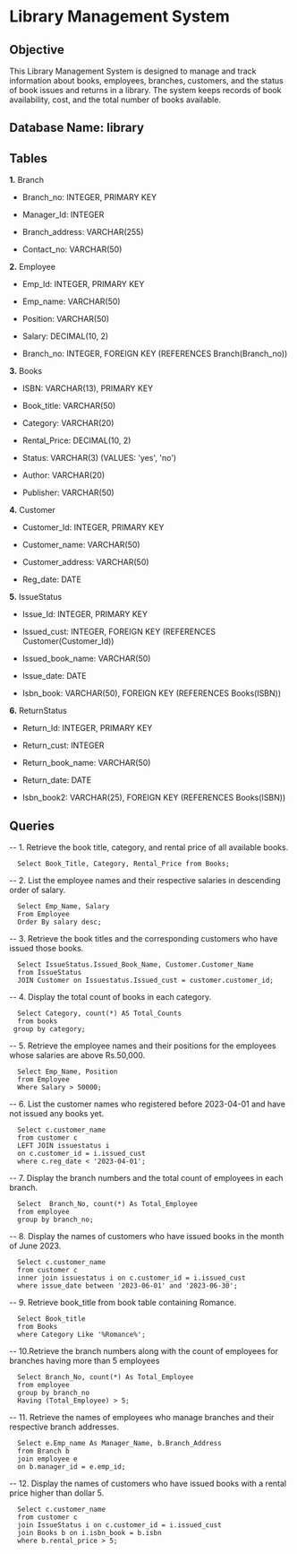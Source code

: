 # Library Management System

## Objective
This Library Management System is designed to manage and track information about books, employees, branches, customers, and the status of book issues and returns in a library. 
The system keeps records of book availability, cost, and the total number of books available.

## Database Name: library

## Tables
**1.** Branch
 
* Branch_no: INTEGER, PRIMARY KEY

* Manager_Id: INTEGER

* Branch_address: VARCHAR(255)

* Contact_no: VARCHAR(50)

**2.** Employee
 
* Emp_Id: INTEGER, PRIMARY KEY

* Emp_name: VARCHAR(50)

* Position: VARCHAR(50)

* Salary: DECIMAL(10, 2)

* Branch_no: INTEGER, FOREIGN KEY (REFERENCES Branch(Branch_no))

**3.** Books
 
* ISBN: VARCHAR(13), PRIMARY KEY

* Book_title: VARCHAR(50)

* Category: VARCHAR(20)

* Rental_Price: DECIMAL(10, 2)

* Status: VARCHAR(3) (VALUES: 'yes', 'no')

* Author: VARCHAR(20)

* Publisher: VARCHAR(50)

**4.** Customer
 
* Customer_Id: INTEGER, PRIMARY KEY

* Customer_name: VARCHAR(50)

* Customer_address: VARCHAR(50)

* Reg_date: DATE

**5.** IssueStatus
   
* Issue_Id: INTEGER, PRIMARY KEY

* Issued_cust: INTEGER, FOREIGN KEY (REFERENCES Customer(Customer_Id))

* Issued_book_name: VARCHAR(50)

* Issue_date: DATE

* Isbn_book: VARCHAR(50), FOREIGN KEY (REFERENCES Books(ISBN))

**6.** ReturnStatus

* Return_Id: INTEGER, PRIMARY KEY

* Return_cust: INTEGER

* Return_book_name: VARCHAR(50)

* Return_date: DATE

* Isbn_book2: VARCHAR(25), FOREIGN KEY (REFERENCES Books(ISBN))

## Queries
-- 1. Retrieve the book title, category, and rental price of all available books. 

      Select Book_Title, Category, Rental_Price from Books;

-- 2. List the employee names and their respective salaries in descending order of salary.

      Select Emp_Name, Salary       
      From Employee      
      Order By salary desc;

-- 3. Retrieve the book titles and the corresponding customers who have issued those books. 
      
      Select IssueStatus.Issued_Book_Name, Customer.Customer_Name
      from IssueStatus 
      JOIN Customer on Issuestatus.Issued_cust = customer.customer_id;

-- 4. Display the total count of books in each category. 

      Select Category, count(*) AS Total_Counts
      from books
     group by category;

-- 5. Retrieve the employee names and their positions for the employees whose salaries are above Rs.50,000. 

      Select Emp_Name, Position
      from Employee
      Where Salary > 50000;

-- 6. List the customer names who registered before 2023-04-01 and have not issued any books yet. 

      Select c.customer_name
      from customer c 
      LEFT JOIN issuestatus i
      on c.customer_id = i.issued_cust
      where c.reg_date < '2023-04-01';

-- 7. Display the branch numbers and the total count of employees in each branch. 

      Select  Branch_No, count(*) As Total_Employee
      from employee
      group by branch_no;

-- 8. Display the names of customers who have issued books in the month of June 2023.

      Select c.customer_name
      from customer c  
      inner join issuestatus i on c.customer_id = i.issued_cust
      where issue_date between '2023-06-01' and '2023-06-30';

-- 9. Retrieve book_title from book table containing Romance. 
      
      Select Book_title 
      from Books
      where Category Like '%Romance%';

-- 10.Retrieve the branch numbers along with the count of employees for branches having more than 5 employees
      
      Select Branch_No, count(*) As Total_Employee
      from employee
      group by branch_no
      Having (Total_Employee) > 5;

-- 11. Retrieve the names of employees who manage branches and their respective branch addresses.

      Select e.Emp_name As Manager_Name, b.Branch_Address
      from Branch b 
      join employee e
      on b.manager_id = e.emp_id;

-- 12.  Display the names of customers who have issued books with a rental price higher than dollar 5.

      Select c.customer_name
      from customer c 
      join IssueStatus i on c.customer_id = i.issued_cust
      join Books b on i.isbn_book = b.isbn
      where b.rental_price > 5;
